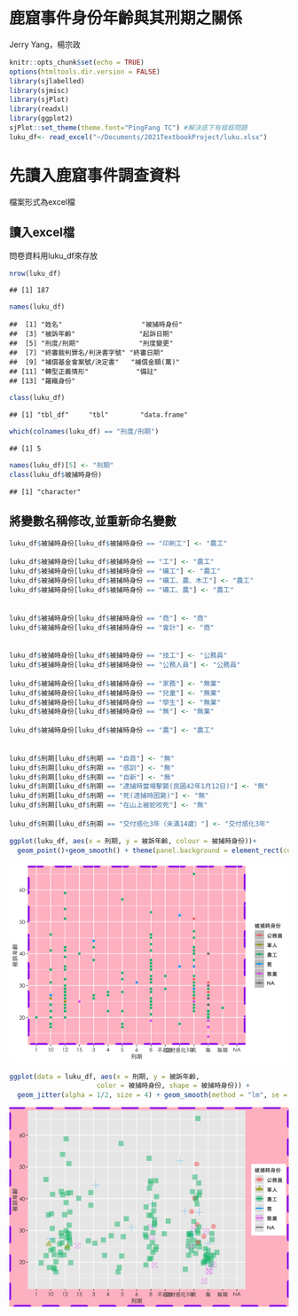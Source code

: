 鹿窟事件身份年齡與其刑期之關係
================
Jerry Yang，楊宗政

``` r
knitr::opts_chunk$set(echo = TRUE)
options(htmltools.dir.version = FALSE)
library(sjlabelled)
library(sjmisc)
library(sjPlot)
library(readxl)
library(ggplot2)
sjPlot::set_theme(theme.font="PingFang TC") #解決底下有框框問題
luku_df<- read_excel("~/Documents/2021TextbookProject/luku.xlsx")
```

# 先讀入鹿窟事件調查資料

檔案形式為excel檔

## 讀入excel檔

問卷資料用luku\_df來存放

``` r
nrow(luku_df)
```

    ## [1] 187

``` r
names(luku_df)
```

    ##  [1] "姓名"                    "被捕時身份"             
    ##  [3] "被訴年齡"                "起訴日期"               
    ##  [5] "刑度/刑期"               "刑度變更"               
    ##  [7] "終審裁判罪名/判決書字號" "終審日期"               
    ##  [9] "補償基金會案號/決定書"   "補償金額(萬)"           
    ## [11] "轉型正義情形"            "備註"                   
    ## [13] "羅織身份"

``` r
class(luku_df)
```

    ## [1] "tbl_df"     "tbl"        "data.frame"

``` r
which(colnames(luku_df) == "刑度/刑期")
```

    ## [1] 5

``` r
names(luku_df)[5] <- "刑期"
class(luku_df$被捕時身份)
```

    ## [1] "character"

## 將變數名稱修改,並重新命名變數

``` r
luku_df$被捕時身份[luku_df$被捕時身份 == "印刷工"] <- "農工"

luku_df$被捕時身份[luku_df$被捕時身份 == "工"] <- "農工"
luku_df$被捕時身份[luku_df$被捕時身份 == "礦工"] <- "農工"
luku_df$被捕時身份[luku_df$被捕時身份 == "礦工、農、木工"] <- "農工"
luku_df$被捕時身份[luku_df$被捕時身份 == "礦工、農"] <- "農工"


luku_df$被捕時身份[luku_df$被捕時身份 == "商"] <- "商"
luku_df$被捕時身份[luku_df$被捕時身份 == "會計"] <- "商"


luku_df$被捕時身份[luku_df$被捕時身份 == "技工"] <- "公務員"
luku_df$被捕時身份[luku_df$被捕時身份 == "公務人員"] <- "公務員"

luku_df$被捕時身份[luku_df$被捕時身份 == "家務"] <- "無業"
luku_df$被捕時身份[luku_df$被捕時身份 == "兒童"] <- "無業"
luku_df$被捕時身份[luku_df$被捕時身份 == "學生"] <- "無業"
luku_df$被捕時身份[luku_df$被捕時身份 == "無"] <- "無業"

luku_df$被捕時身份[luku_df$被捕時身份 == "農"] <- "農工"


luku_df$刑期[luku_df$刑期 == "自首"] <- "無"
luku_df$刑期[luku_df$刑期 == "感訓"] <- "無"
luku_df$刑期[luku_df$刑期 == "自新"] <- "無"
luku_df$刑期[luku_df$刑期 == "逮捕時當場擊斃(民國42年1月12日)"] <- "無"
luku_df$刑期[luku_df$刑期 == "死(逮捕時困斃)"] <- "無"
luku_df$刑期[luku_df$刑期 == "在山上被蛇咬死"] <- "無"

luku_df$刑期[luku_df$刑期 == "交付感化3年（未滿14歲）"] <- "交付感化3年"
```

``` r
ggplot(luku_df, aes(x = 刑期, y = 被訴年齡, colour = 被捕時身份))+
  geom_point()+geom_smooth() + theme(panel.background = element_rect(colour = "purple", fill = "pink", size = 3, linetype = "dashed"))+ theme(text = element_text(family = "黑體-繁 中黑", size = 9.5))
```

![不同職業下年齡與刑期之差異\_1。](鹿窟事件研究_code_files/figure-gfm/年齡與刑期1-1.png)

``` r
ggplot(data = luku_df, aes(x = 刑期, y = 被訴年齡, 
                      color = 被捕時身份, shape = 被捕時身份)) + 
  geom_jitter(alpha = 1/2, size = 4) + geom_smooth(method = "lm", se = FALSE) + theme(plot.background = element_rect(colour = "purple", fill = "pink", size = 3, linetype = "dashed"))+ theme(text = element_text(family = "黑體-繁 中黑", size = 9.5))
```

![不同職業下年齡與刑期之差異\_2。](鹿窟事件研究_code_files/figure-gfm/年齡與刑期2-1.png)
